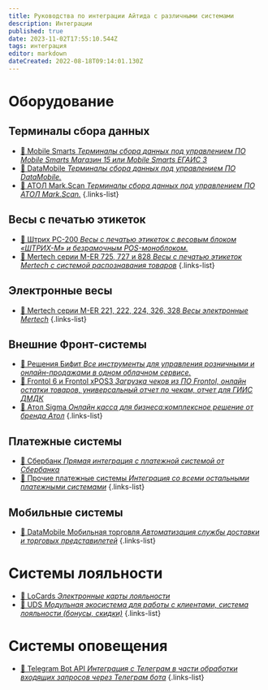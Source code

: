 ```yaml
---
title: Руководства по интеграции Айтида с различными системами
description: Интеграции
published: true
date: 2023-11-02T17:55:10.544Z
tags: интеграция
editor: markdown
dateCreated: 2022-08-18T09:14:01.130Z
---
```


# Оборудование
## Терминалы сбора данных

- [:blue_book: Mobile Smarts *Терминалы сбора данных под управлением ПО Mobile Smarts Магазин 15 или Mobile Smarts ЕГАИС 3*](/integrations/mobilesmarts)
- [:blue_book: DataMobile *Терминалы сбора данных под управлением ПО DataMobile.*](/integrations/datamobile)
- [:blue_book: АТОЛ Mark.Scan *Терминалы сбора данных под управлением ПО АТОЛ Mark.Scan.*](/integrations/markscan)
{.links-list}

## Весы с печатью этикеток
- [:blue_book: Штрих PC-200 *Весы с печатью этикеток с весовым блоком «ШТРИХ-М» и безрамочным POS-моноблоком.*](/integrations/shtrih-pc-200)
- [:blue_book: Mertech серии M-ER 725, 727 и 828 *Весы с печатью этикеток Mertech с системой распознавания товаров*](/integrations/mertech-printcsales)
{.links-list}

## Электронные весы
- [:blue_book: Mertech серии M-ER 221, 222, 224, 326, 328 *Весы электронные Mertech*](/integrations/mertech-csales)
{.links-list}

## Внешние Фронт-системы
- [:blue_book: Решения Бифит *Все инструменты для управления розничными и онлайн-продажами в одном облачном сервисе.*](/integrations/bifit)
- [:blue_book: Frontol 6 и Frontol xPOS3 *Загрузка чеков из ПО Frontol, онлайн остатки товаров, универсальный отчет по чекам, отчет для ГИИС ДМДК*](/integrations/frontol)
- [:blue_book: Атол Sigma *Онлайн касса для бизнеса:комплексное решение от бренда Атол*](/integrations/atolsigma)
{.links-list}

## Платежные системы
- [:blue_book: Сбербанк *Прямая интеграция с платежной системой от Сбербанка*](/integrations/paysystem-sber)
- [:blue_book: Прочие платежные системы *Интеграция со всеми остальными платежными системами*](/integrations/paysystem-all)
{.links-list}

## Мобильные системы
- [:blue_book: DataMobile Мобильная торговля *Автоматизация службы доставки и торговых представилетей*](/integrations/dmtrade)
{.links-list}

# Системы лояльности
- [:blue_book: LoCards *Электронные карты лояльности*](/integrations/locards)
- [:blue_book: UDS *Модульная экосистема для работы с клиентами, система лояльности (бонусы, скидки)*](/integrations/uds)
{.links-list}

# Системы оповещения
- [:blue_book: Telegram Bot API *Интеграция с Телеграм в части обработки входящих запросов через Телеграм бота*](/integrations/telegram)
{.links-list}